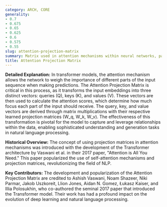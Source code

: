 ```yaml
---
category: ARCH, CORE
generality:
- 0.7
- 0.675
- 0.65
- 0.625
- 0.6
- 0.575
- 0.55
slug: attention-projection-matrix
summary: Matrix used in attention mechanisms within neural networks, particularly in transformer models, to project input vectors into query, key, and value vectors.
title: Attention Projection Matrix
---
```


**Detailed Explanation:** In transformer models, the attention mechanism allows the network to weigh the importance of different parts of the input sequence when making predictions. The Attention Projection Matrix is critical in this process, as it transforms the input embeddings into three distinct vectors: queries (Q), keys (K), and values (V). These vectors are then used to calculate the attention scores, which determine how much focus each part of the input should receive. The query, key, and value vectors are derived through matrix multiplications with their respective learned projection matrices (W_q, W_k, W_v). The effectiveness of this transformation is pivotal for the model to capture and leverage relationships within the data, enabling sophisticated understanding and generation tasks in natural language processing.

**Historical Overview:** The concept of using projection matrices in attention mechanisms was introduced with the development of the Transformer architecture by Vaswani et al. in their 2017 paper, "Attention is All You Need." This paper popularized the use of self-attention mechanisms and projection matrices, revolutionizing the field of NLP.

**Key Contributors:** The development and popularization of the Attention Projection Matrix are credited to Ashish Vaswani, Noam Shazeer, Niki Parmar, Jakob Uszkoreit, Llion Jones, Aidan N. Gomez, Łukasz Kaiser, and Illia Polosukhin, who co-authored the seminal 2017 paper that introduced the Transformer model. Their work has had a profound impact on the evolution of deep learning and natural language processing.